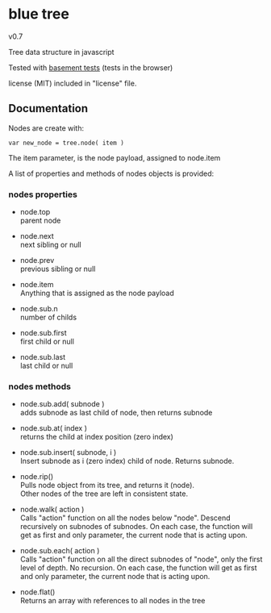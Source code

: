 
# blue tree
v0.7

Tree data structure in javascript

Tested with [basement tests](http://nzonbi.github.com/blue-tree) (tests in the browser)

license (MIT) included in "license" file.



## Documentation

Nodes are create with:

    var new_node = tree.node( item )

The item parameter, is the node payload, assigned to node.item

A list of properties and methods of nodes objects is provided:

### nodes properties

* node.top  
  parent node

* node.next  
  next sibling or null

* node.prev  
  previous sibling or null

* node.item  
  Anything that is assigned as the node payload

* node.sub.n  
  number of childs

* node.sub.first  
  first child or null

* node.sub.last  
  last child or null


### nodes methods

* node.sub.add( subnode )  
adds subnode as last child of node, then returns subnode

* node.sub.at( index )  
returns the child at index position (zero index)

* node.sub.insert( subnode, i )  
Insert subnode as i (zero index) child of node. Returns subnode.

* node.rip()  
Pulls node object from its tree, and returns it (node).  
Other nodes of the tree are left in consistent state.

* node.walk( action )  
Calls "action" function on all the nodes below "node". Descend 
recursively on subnodes of subnodes.
On each case, the function will get as first and only parameter, 
the current node that is acting upon.

* node.sub.each( action )  
Calls "action" function on all the direct subnodes of "node",
only the first level of depth. No recursion.
On each case, the function will get as first and only parameter, 
the current node that is acting upon.

* node.flat()  
Returns an array with references to all nodes in the tree



